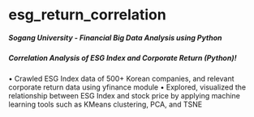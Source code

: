 # esg_return_correlation
##### Sogang University - Financial Big Data Analysis using Python
##### Correlation Analysis of ESG Index and Corporate Return (Python)!
•	Crawled ESG Index data of 500+ Korean companies, and relevant corporate return data using yfinance module
•	Explored, visualized the relationship between ESG Index and stock price by applying machine learning tools such as KMeans clustering, PCA, and TSNE


